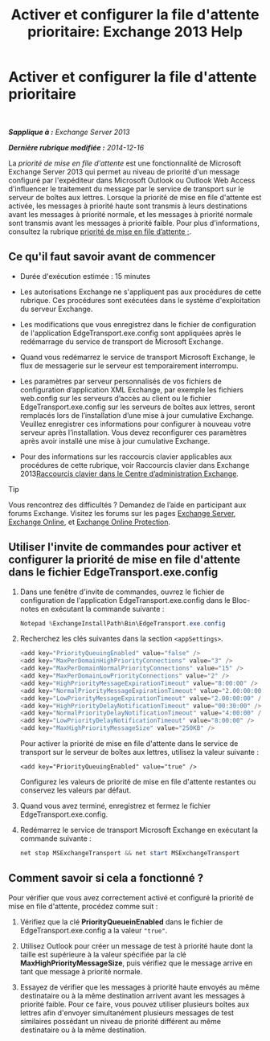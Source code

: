 ﻿---
title: "Activer et configurer la file d'attente prioritaire: Exchange 2013 Help"
TOCTitle: Activer et configurer la file d'attente prioritaire
ms:assetid: 1975d85d-2f1d-4852-8d19-e74ba4ba3853
ms:mtpsurl: https://technet.microsoft.com/fr-fr/library/JJ891104(v=EXCHG.150)
ms:contentKeyID: 51407160
ms.date: 05/23/2018
mtps_version: v=EXCHG.150
ms.translationtype: MT
---

# Activer et configurer la file d'attente prioritaire

 

_**Sapplique à :** Exchange Server 2013_

_**Dernière rubrique modifiée :** 2014-12-16_

La *priorité de mise en file d'attente* est une fonctionnalité de Microsoft Exchange Server 2013 qui permet au niveau de priorité d'un message configuré par l'expéditeur dans Microsoft Outlook ou Outlook Web Access d'influencer le traitement du message par le service de transport sur le serveur de boîtes aux lettres. Lorsque la priorité de mise en file d'attente est activée, les messages à priorité haute sont transmis à leurs destinations avant les messages à priorité normale, et les messages à priorité normale sont transmis avant les messages à priorité faible. Pour plus d'informations, consultez la rubrique [priorité de mise en file d’attente ;](priority-queuing-exchange-2013-help.md).

## Ce qu'il faut savoir avant de commencer

  - Durée d'exécution estimée : 15 minutes

  - Les autorisations Exchange ne s'appliquent pas aux procédures de cette rubrique. Ces procédures sont exécutées dans le système d'exploitation du serveur Exchange.

  - Les modifications que vous enregistrez dans le fichier de configuration de l'application EdgeTransport.exe.config sont appliquées après le redémarrage du service de transport de Microsoft Exchange.

  - Quand vous redémarrez le service de transport Microsoft Exchange, le flux de messagerie sur le serveur est temporairement interrompu.

  - Les paramètres par serveur personnalisés de vos fichiers de configuration d’application XML Exchange, par exemple les fichiers web.config sur les serveurs d’accès au client ou le fichier EdgeTransport.exe.config sur les serveurs de boîtes aux lettres, seront remplacés lors de l’installation d’une mise à jour cumulative Exchange. Veuillez enregistrer ces informations pour configurer à nouveau votre serveur après l’installation. Vous devez reconfigurer ces paramètres après avoir installé une mise à jour cumulative Exchange.

  - Pour des informations sur les raccourcis clavier applicables aux procédures de cette rubrique, voir Raccourcis clavier dans Exchange 2013[Raccourcis clavier dans le Centre d’administration Exchange](keyboard-shortcuts-in-the-exchange-admin-center-exchange-online-protection-help.md).

> [!TIP]
> Vous rencontrez des difficultés ? Demandez de l’aide en participant aux forums Exchange. Visitez les forums sur les pages <a href="https://go.microsoft.com/fwlink/p/?linkid=60612">Exchange Server</a>, <a href="https://go.microsoft.com/fwlink/p/?linkid=267542">Exchange Online</a>, et <a href="https://go.microsoft.com/fwlink/p/?linkid=285351">Exchange Online Protection</a>.


## Utiliser l'invite de commandes pour activer et configurer la priorité de mise en file d'attente dans le fichier EdgeTransport.exe.config

1.  Dans une fenêtre d'invite de commandes, ouvrez le fichier de configuration de l'application EdgeTransport.exe.config dans le Bloc-notes en exécutant la commande suivante :
    
    ```powershell
    Notepad %ExchangeInstallPath%Bin\EdgeTransport.exe.config
    ```

2.  Recherchez les clés suivantes dans la section `<appSettings>`.
    
    ```powershell
    <add key="PriorityQueuingEnabled" value="false" />
    <add key="MaxPerDomainHighPriorityConnections" value="3" />
    <add key="MaxPerDomainNormalPriorityConnections" value="15" />
    <add key="MaxPerDomainLowPriorityConnections" value="2" />
    <add key="HighPriorityMessageExpirationTimeout" value="8:00:00" />
    <add key="NormalPriorityMessageExpirationTimeout" value="2.00:00:00" />
    <add key="LowPriorityMessageExpirationTimeout" value="2.00:00:00" />
    <add key="HighPriorityDelayNotificationTimeout" value="00:30:00" />
    <add key="NormalPriorityDelayNotificationTimeout" value="4:00:00" />
    <add key="LowPriorityDelayNotificationTimeout" value="8:00:00" />
    <add key="MaxHighPriorityMessageSize" value="250KB" />
    ```
    
    Pour activer la priorité de mise en file d'attente dans le service de transport sur le serveur de boîtes aux lettres, utilisez la valeur suivante :
    
    ```command line
    <add key="PriorityQueuingEnabled" value="true" />
    ```
    
    Configurez les valeurs de priorité de mise en file d'attente restantes ou conservez les valeurs par défaut.

3.  Quand vous avez terminé, enregistrez et fermez le fichier EdgeTransport.exe.config.

4.  Redémarrez le service de transport Microsoft Exchange en exécutant la commande suivante :
    
    ```powershell
    net stop MSExchangeTransport && net start MSExchangeTransport
    ```

## Comment savoir si cela a fonctionné ?

Pour vérifier que vous avez correctement activé et configuré la priorité de mise en file d'attente, procédez comme suit :

1.  Vérifiez que la clé **PriorityQueueinEnabled** dans le fichier de EdgeTransport.exe.config a la valeur `"true"`.

2.  Utilisez Outlook pour créer un message de test à priorité haute dont la taille est supérieure à la valeur spécifiée par la clé **MaxHighPriorityMessageSize**, puis vérifiez que le message arrive en tant que message à priorité normale.

3.  Essayez de vérifier que les messages à priorité haute envoyés au même destinataire ou à la même destination arrivent avant les messages à priorité faible. Pour ce faire, vous pouvez utiliser plusieurs boîtes aux lettres afin d'envoyer simultanément plusieurs messages de test similaires possédant un niveau de priorité différent au même destinataire ou à la même destination.

